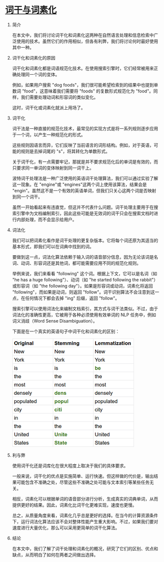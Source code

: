 # [词干与词素化](https://www.baeldung.com/cs/stemming-vs-lemmatization)

1. 简介

    在本文中，我们将讨论词干化和词素化这两种在自然语言处理和信息检索中广泛使用的技术。虽然它们的作用相似，但各有利弊，我们将讨论何时最好使用其中一种。

2. 词干化和词素化的原因

    词干化和词素化都是词语规范化技术。在使用搜索引擎时，它们经常被用来正确处理同一个词的变体。

    例如，如果用户搜索 "dog foods"，我们很可能希望检索到的结果中也提到单数词 "food"，这意味着我们需要将 "foods" 的复数形式规范化为 "food"。同样，我们需要处理动词和形容词的类似变化。

    这时，词干化或词素化就派上用场了。

3. 词干化

    词干法是一种直接的规范化技术，最常见的实现方式是将一系列规则逐步应用于一个词，以产生一种规范化的形式。

    这些规则因语言而异，它们反映了当前语言的词形结构。例如，对于英语，可能的规则是去掉词尾的 "s"，将其转化为单数形式。

    关于词干化，有一点需要牢记，那就是并不要求规范化后的单词是有效的，而只要求同一单词的变体映射到同一词干上。

    波特词干处理法是一种广泛使用的英语词干处理算法，我们可以通过实验了解这一现象。在 "engine"或 "engines"这两个词上使用该算法，结果会是 "engin"。虽然这不是一个有效的英语单词，但我们只关心这两个词是否映射到同一个词干。

    虽然一开始看起来有违直觉，但这并不代表什么问题。词干处理主要用于在搜索引擎中为文档编制索引，因此这些可能是无效词的词干只会在搜索文档时进行内部处理，而不会显示给用户。

4. 词法化

    我们可以把词素化看作是词干处理的更复杂版本。它将每个词还原为其适当的基本形式，即我们可以在词典中找到的词。

    要做到这一点，词法化算法依赖于输入词的语音部分信息，因为无论该词是名词、动词、形容词还是其他词，都可能需要应用不同的规范化规则。

    举例来说，我们来看看 "following" 这个词。根据上下文，它可以是名词（如 "he has a huge following"）、动词（如 "he started following the rabbit"）或形容词（如 "the following day"）。如果是形容词或动词，词素化将返回 "following"，而如果是动词，则返回 "follow"。词干识别算法不会注意到这一点，在任何情况下都会去掉 "ing" 后缀，返回 "follow"。

    搜索引擎可以使用词法化来编制文档索引，其方式与词干法类似。不过，由于词法化的准确性更高，它被用于各种必须使用有效单词的 NLP 任务中，例如词义消歧（Word Sense Disambiguation）。

    下面是在一个真实的英语句子中词干化和词素化的区别：

    ![词干化](pic/stemvslemma.webp)

5. 利与弊

    使用词干化还是词库化在很大程度上取决于我们的具体要求。

    一般来说，词干化的优点是实施简单、运行快速。但这样做的代价是，输出结果可能包含不准确之处，尽管这些不准确之处可能与文本索引等某些任务无关。

    相反，词素化可以根据单词的语音部分进行分析，生成真实的词典单词，从而提供更好的结果。因此，词素化比词干化更难实现，速度也更慢。

    总之，从质量角度来看，词素化几乎总是更好的选择。在当今的计算资源条件下，运行词法化算法应该不会对整体性能产生重大影响。不过，如果我们要对速度进行大量优化，那么可以采用更简单的词干化算法。

6. 结论

    在本文中，我们了解了词干处理和词素化的概况，研究了它们的区别、优点和缺点，从而明白了如何在两者之间做出选择。
